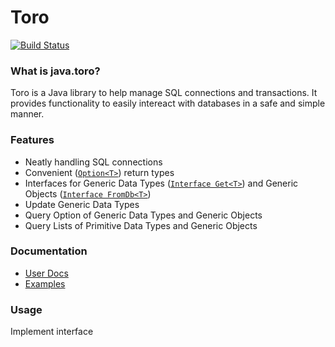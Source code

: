 # Toro


[![Build Status](https://travis-ci.org/nhibberd/java.toro.png)](https://travis-ci.org/nhibberd/java.toro)

### What is java.toro?

Toro is a Java library to help manage SQL connections and transactions. It provides functionality to easily intereact with databases in a safe and simple manner.


### Features

* Neatly handling SQL connections
* Convenient ([`Option<T>`](https://github.com/nhibberd/toro/blob/master/src/main/java/data/core/Option.java)) return types
* Interfaces for Generic Data Types ([`Interface Get<T>`](https://github.com/nhibberd/toro/blob/master/src/main/java/data/core/Get.java)) and Generic Objects ([`Interface FromDb<T>`](https://github.com/nhibberd/toro/blob/master/src/main/java/data/core/FromDb.java))
* Update Generic Data Types
* Query Option of Generic Data Types and Generic Objects
* Query Lists of Primitive Data Types and Generic Objects


### Documentation

* [User Docs]()
* [Examples](https://github.com/nhibberd/toro/blob/master/src/main/java/example/Example.java)


### Usage

Implement interface
